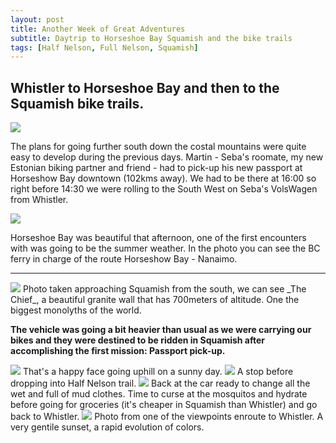 ```yaml
---
layout: post
title: Another Week of Great Adventures
subtitle: Daytrip to Horseshoe Bay Squamish and the bike trails
tags: [Half Nelson, Full Nelson, Squamish]
---
```

## Whistler to Horseshoe Bay and then to the Squamish bike trails.
<img src="/../assets/img/squamishtrails_/20200506_160609.jpg" />

The plans for going further south down the costal mountains were quite easy to develop during the previous days. Martin - Seba's roomate, my new Estonian biking partner and friend - had to pick-up his new passport at Horseshow Bay downtown (102kms away). We had to be there at 16:00 so right before 14:30 we were rolling to the South West on Seba's VolsWagen from Whistler. 

<img src="/../assets/img/squamishtrails_/20200506_160239.jpg" />

Horseshoe Bay was beautiful that afternoon, one of the first encounters with was going to be the summer weather. In the photo you can see the BC ferry in charge of the route Horseshow Bay - Nanaimo.
* * * * 

<img src="/../assets/img/squamishtrails_/20200506_165143.jpg" />
Photo taken approaching Squamish from the south, we can see _The Chief_, a beautiful granite wall that has 700meters of altitude. One the biggest monolyths of the world.

**The vehicle was going a bit heavier than usual as we were carrying our bikes and they were destined to be ridden in Squamish after accomplishing the first mission: Passport pick-up.**

<img src="/../assets/img/squamishtrails_/20200506_174750.jpg" />
That's a happy face going uphill on a sunny day.

<img src="/../assets/img/squamishtrails_/20200506_175444.jpg" />
A stop before dropping into Half Nelson trail.

<img src="/../assets/img/squamishtrails_/20200506_190216.jpg" />
Back at the car ready to change all the wet and full of mud clothes. Time to curse at the mosquitos and hydrate before going for groceries (it's cheaper in Squamish than Whistler) and go back to Whistler. 

<img src="/../assets/img/squamishtrails_/20200506_204314.jpg" />
Photo from one of the viewpoints enroute to Whistler. A very gentile sunset, a rapid evolution of colors.

